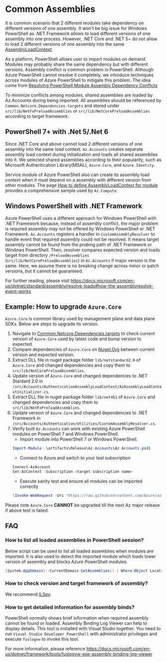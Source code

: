 # Common Assemblies
It is common scenario that 2 different modules take dependency on different versions of one assembly. It won't be big issue for Windows PowerShell as .NET Framework allows to load different versions of one assembly into one process. However, .NET Core and .NET 5+ do not allow to load 2 different versions of one assembly into the same [AssemblyLoadContext](https://docs.microsoft.com/en-us/dotnet/api/system.runtime.loader.assemblyloadcontext).

As a platform, PowerShell allows user to import modules on demand. Modules may probably share the same dependency but with different versions. Assembly conflict is common problem in PowerShell. Although Azure PowerShell cannot resolve it completely, we introduce techniques across modules of Azure PowerShell to mitigate this problem. The idea come from [Resolving PowerShell Module Assembly Dependency Conflicts](https://devblogs.microsoft.com/powershell/resolving-powershell-module-assembly-dependency-conflicts/)

To minimize conflicts among modules, shared assemblies are loaded by Az.Accounts during being imported. All assemblies should be referenced by `Common.Netcore.Dependencies.targets` and stored under `src/lib/NetFxPreloadAssemblies` or `src/lib/NetCorePreloadAssemblies` according to target framework.

## PowerShell 7+ with .Net 5/.Net 6
Since .NET Core and above cannot load 2 different versions of one assembly into the same load context. `Az.Accounts` creates separate assembly load context during initialization and loads all shared assemblies into it. We selected shared assemblies according to their popularity, such as Microsoft Authentication Library(MSAL), `Azure.Core`, and `Azure.Identity`.

Service module of Azure PowerShell also can create its assembly load context when it must depend on a assembly with different version from other modules. The page [How to define AssemblyLoadContext for module](/src/Accounts/AuthenticationAssemblyLoadContext) provides a comprehensive sample used by `Az.Compute`. 

## Windows PowerShell with .NET Framework
Azure PowerShell uses a different approach for Windows PowerShell with .NET Framework because, instead of assembly conflict, the major problem is required assembly may not be offered by Windows PowerShell or .NET Framework. `Az.Accounts` registers a handler in `CustomAssemblyResolver` to handle event that required assembly could not be resolved. It means target assembly cannot be found from the probing path of .NET Framework or Windows PowerShell. Then, resolver compares expected version and loads target from directory `/PreloadAssemblies`  (`src/lib/NetCorePreloadAssemblies`) in `Az.Accounts` if major version is the same. Here, we assume there is no breaking change across minor or patch versions, but it cannot be guaranteed.

For further reading, please visit https://docs.microsoft.com/en-us/dotnet/standard/assembly/resolve-loads#how-the-assemblyresolve-event-works


## Example: How to upgrade `Azure.Core`
`Azure.Core` is common library used by management plane and data plane SDKs. Below are steps to upgrade its version.
1. Navigate to [Common.Netcore.Dependencies.targets](/tools/Common.Netcore.Dependencies.targets) to check current version of `Azure.Core` used by latest code and bump version to expected.
2. Compare dependencies of `Azure.Core` on [Nuget.Org](https://www.nuget.org/packages/Azure.Core/) between current version and expected version.
3. Extract DLL file in nuget package folder `lib/netstandard2.0` of `Azure.Core` and changed dependencies and copy them to `src/lib/NetCorePreloadAssemblies`.
4. Update version of `Azure.Core` and changed dependencies to .NET Stardard 2.0 in `/src/Accounts/AuthenticationAssemblyLoadContext/AzAssemblyLoadContextInitializer.cs`.
5. Extract DLL file in nuget package folder `lib/net461` of `Azure.Core` and changed dependencies and copy them to `src/lib/NetFxPreloadAssemblies`.
6. Update version of `Azure.Core` and changed dependencies to .NET Framework in `/src/Accounts/Authentication/Utilities/CustomAssemblyResolver.cs`.
7. Verify built `Az.Accounts` can work with existing Azure PowerShell modules on PowerShell 7 and Windows PowerShell.
   - Import module into PowerShell 7 or Windows PowerShell.
   ```powershell
   Import-Module .\artifacts\Release\Az.Accounts\Az.Accounts.psd1
   ```
   - Connect to Azure and switch to your test subscription
    ```powershell
    Connect-AzAccount
    Set-AzContext -Subscription <target subscription name>
    ```
   - Execute sanity test and ensure all modules can be imported correctly
    ```powershell
    (Invoke-WebRequest -Uri "https://raw.githubusercontent.com/Azure/azure-powershell/main/tools/Test/SmokeTest/RmCoreSmokeTests.ps1").Content | Invoke-Expression
    ```

Please note `Azure.Core` **CANNOT** be upgraded till the next Az major release if above test is failed. 

## FAQ
### How to list all loaded assemblies in PowerShell session?
Below script can be used to list all loaded assemblies when modules are imported. It is also used to detect the imported module which loads lower version of assembly and blocks Azure PowerShell modules.
```powershell
[System.AppDomain]::CurrentDomain.GetAssemblies() | Where-Object Location | Sort-Object -Property FullName | Select-Object -Property FullName, Location
```

### How to check version and target framework of assembly?
We recommend [ILSpy](https://github.com/icsharpcode/ILSpy). 

### How to get detailed information for assembly binds?
PowerShell normally shows brief information when required assembly cannot be found or loaded. Assembly Binding Log Viewer can help to display details. This tool is installed with Visual Studio together. You need to run `Visual Studio Developer PowerShell` with administrator privileges and execute `fuslogvw` to invoke this tool.

For more information, please reference https://docs.microsoft.com/en-us/dotnet/framework/tools/fuslogvw-exe-assembly-binding-log-viewer